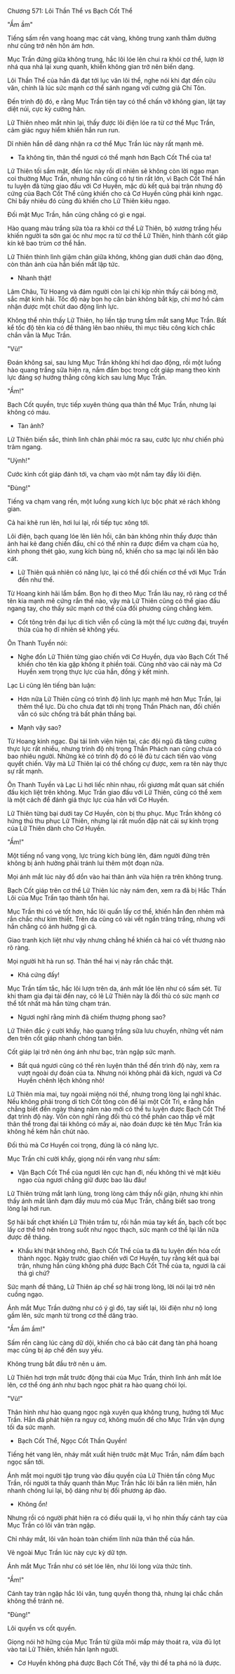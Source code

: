 




Chương 571: Lôi Thần Thể vs Bạch Cốt Thể


"Ầm ầm"

Tiếng sấm rền vang hoang mạc cát vàng, không trung xanh thẳm dường như cũng trở nên hôn ám hơn.

Mục Trần đứng giữa không trung, hắc lôi lóe lên chui ra khỏi cơ thể, lượn lờ nhá qua nhá lại xung quanh, khiến không gian trở nên biến dạng.

Lôi Thần Thể của hắn đã đạt tới lục văn lôi thể, nghe nói khi đạt đến cửu văn, chính là lúc sức mạnh cơ thể sánh ngang với cường giả Chí Tôn.

Đến trình độ đó, e rằng Mục Trần tiện tay có thể chấn vỡ không gian, lật tay diệt núi, cực kỳ cường hãn.

Lữ Thiên nheo mắt nhìn lại, thấy được lôi điện lóe ra từ cơ thể Mục Trần, cảm giác nguy hiểm khiến hắn run run.

Dĩ nhiên hắn dễ dàng nhận ra cơ thể Mục Trần lúc này rất mạnh mẽ.

- Ta không tin, thân thể ngươi có thể mạnh hơn Bạch Cốt Thể của ta!

Lữ Thiên tối sầm mặt, đến lúc này rồi dĩ nhiên sẽ không còn lời ngạo mạn coi thường Mục Trần, nhưng hắn cũng có tự tin rất lớn, vì Bạch Cốt Thể hắn tu luyện đã từng giao đấu với Cơ Huyền, mặc dù kết quả bại trận nhưng độ cứng của Bạch Cốt Thể cũng khiến cho cả Cơ Huyền cũng phải kinh ngạc. Chỉ bấy nhiêu đó cũng đủ khiến cho Lữ Thiên kiêu ngạo.

Đối mặt Mục Trần, hắn cũng chẳng có gì e ngại.

Hào quang màu trắng sữa tỏa ra khỏi cơ thể Lữ Thiên, bộ xương trắng hếu khiến người ta sởn gai óc như mọc ra từ cơ thể Lữ Thiên, hình thành cốt giáp kín kẽ bao trùm cơ thể hắn.

Lữ Thiên thình lình giậm chân giữa không, không gian dưới chân dao động, còn thân ảnh của hắn biến mất lập tức.

- Nhanh thật!

Lâm Châu, Từ Hoang và đám người còn lại chỉ kịp nhìn thấy cái bóng mờ, sắc mặt kinh hãi. Tốc độ này bọn họ căn bản không bắt kịp, chỉ mơ hồ cảm nhận được một chút dao động linh lực.

Không thể nhìn thấy Lữ Thiên, họ liền tập trung tầm mắt sang Mục Trần. Bất kể tốc độ tên kia có đề thăng lên bao nhiêu, thì mục tiêu công kích chắc chắn vẫn là Mục Trần.

"Vù!"

Đoán không sai, sau lưng Mục Trần không khí hơi dao động, rồi một luồng hào quang trắng sữa hiện ra, nắm đấm bọc trong cốt giáp mang theo kình lực đáng sợ hướng thẳng công kích sau lưng Mục Trần.

"Ầm!"

Bạch Cốt quyền, trực tiếp xuyên thủng qua thân thể Mục Trần, nhưng lại không có máu.

- Tàn ảnh?

Lữ Thiên biến sắc, thình lình chân phải móc ra sau, cước lực như chiến phủ trảm ngang.

"Uỳnh!"

Cước kình cốt giáp đánh tới, va chạm vào một nắm tay đầy lôi điện.

"Đùng!"

Tiếng va chạm vang rền, một luồng xung kích lực bộc phát xé rách không gian.

Cả hai khẽ run lên, hơi lui lại, rồi tiếp tục xông tới.

Lôi điện, bạch quang lóe lên liên hồi, căn bản không nhìn thấy được thân ảnh hai kẻ đang chiến đấu, chỉ có thể nhìn ra được điểm va chạm của họ, kình phong thét gào, xung kích bùng nổ, khiến cho sa mạc lại nổi lên bão cát.

- Lữ Thiên quả nhiên có năng lực, lại có thể đối chiến cơ thể với Mục Trần đến như thế.

Từ Hoang kinh hãi lẩm bẩm. Bọn họ đi theo Mục Trần lâu nay, rõ ràng cơ thể tên kia mạnh mẽ cứng rắn thế nào, vậy mà Lữ Thiên cũng có thể giao đấu ngang tay, cho thấy sức mạnh cơ thể của đối phương cũng chẳng kém.

- Cốt tông trên đại lục di tích viễn cổ cũng là một thế lực cường đại, truyền thừa của họ dĩ nhiên sẽ không yếu.

Ôn Thanh Tuyền nói:

- Nghe đồn Lữ Thiên từng giao chiến với Cơ Huyền, dựa vào Bạch Cốt Thể khiến cho tên kia gặp không ít phiền toái. Cũng nhờ vào cái này mà Cơ Huyền xem trọng thực lực của hắn, đồng ý kết minh.

Lạc Li cũng lên tiếng bàn luận:

- Hơn nữa Lữ Thiên cũng có trình độ linh lực mạnh mẽ hơn Mục Trần, lại thêm thể lực. Dù cho chưa đạt tới nhị trọng Thần Phách nan, đối chiến vẫn có sức chống trả bất phân thắng bại.

- Mạnh vậy sao?

Từ Hoang kinh ngạc. Đại tái linh viện hiện tại, các đội ngũ đã tăng cường thực lực rất nhiều, nhưng trình độ nhị trọng Thần Phách nan cũng chưa có bao nhiêu người. Những kẻ có trình độ đó có lẽ đủ tư cách tiến vào vòng quyết chiến. Vậy mà Lữ Thiên lại có thể chống cự được, xem ra tên này thực sự rất mạnh.

Ôn Thanh Tuyền và Lạc Li hơi liếc nhìn nhau, rồi giương mắt quan sát chiến đấu kịch liệt trên không. Mục Trần giao đấu với Lữ Thiên, cũng có thể xem là một cách để đánh giá thực lực của hắn với Cơ Huyền.

Lữ Thiên từng bại dưới tay Cơ Huyền, còn bị thu phục. Mục Trần không có hứng thú thu phục Lữ Thiên, nhưng lại rất muốn đập nát cái sự kính trọng của Lữ Thiên dành cho Cơ Huyền.

"Ầm!"

Một tiếng nổ vang vọng, lực trùng kích bùng lên, đám người đứng trên không bị ảnh hưởng phải tránh lui thêm một đoạn nữa.

Mọi ánh mắt lúc này đổ dồn vào hai thân ảnh vừa hiện ra trên không trung.

Bạch Cốt giáp trên cơ thể Lữ Thiên lúc này nám đen, xem ra đã bị Hắc Thần Lôi của Mục Trần tạo thành tổn hại.

Mục Trần thì có vẻ tốt hơn, hắc lôi quấn lấy cơ thể, khiến hắn đen nhẻm mà rắn chắc như kim thiết. Trên da cũng có vài vết ngấn trăng trắng, nhưng với hắn chẳng có ảnh hưởng gì cả.

Giao tranh kịch liệt như vậy nhưng chẳng hề khiến cả hai có vết thương nào rõ ràng.

Mọi người hít hà run sợ. Thân thể hai vị này rắn chắc thật.

- Khá cứng đấy!

Mục Trần tấm tắc, hắc lôi lượn trên da, ánh mắt lóe lên như có sấm sét. Từ khi tham gia đại tái đến nay, có lẽ Lữ Thiên này là đối thủ có sức mạnh cơ thể tốt nhất mà hắn từng chạm trán.

- Ngươi nghĩ rằng mình đã chiếm thượng phong sao?

Lữ Thiên đắc ý cười khẩy, hào quang trắng sữa lưu chuyển, những vết nám đen trên cốt giáp nhanh chóng tan biến.

Cốt giáp lại trở nên óng ánh như bạc, tràn ngập sức mạnh.

- Bất quá ngươi cũng có thể rèn luyện thân thể đến trình độ này, xem ra vượt ngoài dự đoán của ta. Nhưng nói không phải đả kích, ngươi và Cơ Huyền chênh lệch không nhỏ!

Lữ Thiên mỉa mai, tuy ngoài miệng nói thế, nhưng trong lòng lại nghĩ khác. Nếu không phải trong di tích Cốt tông còn để lại một Cốt Trì, e rằng hắn chẳng biết đến ngày tháng năm nào mới có thể tu luyện được Bạch Cốt Thể đạt trình độ này. Vốn còn nghĩ rằng đối thủ có thể phân cao thấp về mặt thân thể trong đại tái không có mấy ai, nào đoán được kẻ tên Mục Trần kia không hề kém hắn chút nào.

Đối thủ mà Cơ Huyền coi trọng, đúng là có năng lực.

Mục Trần chỉ cười khẩy, giọng nói rền vang như sấm:

- Vận Bạch Cốt Thể của ngươi lên cực hạn đi, nếu không thì vẻ mặt kiêu ngạo của ngươi chẳng giữ được bao lâu đâu!

Lữ Thiên trừng mắt lạnh lùng, trong lòng cảm thấy nổi giận, nhưng khi nhìn thấy ánh mắt lãnh đạm đầy mưu mô của Mục Trần, chẳng biết sao trong lòng lại hơi run.

Sợ hãi bất chợt khiến Lữ Thiên trầm tư, rồi hắn múa tay kết ấn, bạch cốt bọc lấy cơ thể trở nên trong suốt như ngọc thạch, sức mạnh cơ thể lại lần nữa được đề thăng.

- Khẩu khí thật không nhỏ, Bạch Cốt Thể của ta đã tu luyện đến hóa cốt thành ngọc. Ngày trước giao chiến với Cơ Huyền, tuy rằng kết quả bại trận, nhưng hắn cũng không phá được Bạch Cốt Thể của ta, ngươi là cái thá gì chứ?

Sức mạnh đề thăng, Lữ Thiên áp chế sợ hãi trong lòng, lời nói lại trở nên cuồng ngạo.

Ánh mắt Mục Trần dường như có ý gì đó, tay siết lại, lôi điện như nộ long gầm lên, sức mạnh từ trong cơ thể dâng trào.

"Ầm ầm ầm!"

Sấm rền càng lúc càng dữ dội, khiến cho cả bão cát đang tàn phá hoang mạc cũng bị áp chế đến suy yếu.

Không trung bắt đầu trở nên u ám.

Lữ Thiên hơi trợn mắt trước động thái của Mục Trần, thình lình ánh mắt lóe lên, cơ thể óng ánh như bạch ngọc phát ra hào quang chói lọi.

"Vù!"

Thân hình như hào quang ngọc ngà xuyên qua không trung, hướng tới Mục Trần. Hắn đã phát hiện ra nguy cơ, không muốn để cho Mục Trần vận dụng tối đa sức mạnh.

- Bạch Cốt Thể, Ngọc Cốt Thần Quyền!

Tiếng hét vang lên, nháy mắt xuất hiện trước mặt Mục Trần, nắm đấm bạch ngọc sấn tới.

Ánh mắt mọi người tập trung vào đầu quyền của Lữ Thiên tấn công Mục Trần, rồi người ta thấy quanh thân Mục Trần hắc lôi bắn ra liên miên, hắn nhanh chóng lui lại, bộ dáng như bị đối phương áp đảo.

- Không ổn!

Nhưng rồi có người phát hiện ra có điều quái lạ, vì họ nhìn thấy cánh tay của Mục Trần có lôi văn tràn ngập.

Chỉ nháy mắt, lôi văn hoàn toàn chiếm lĩnh nửa thân thể của hắn.

Vẻ ngoài Mục Trần lúc này cực kỳ dữ tợn.

Ánh mắt Mục Trần như có sét lóe lên, như lôi long vừa thức tỉnh.

"Ầm!"

Cánh tay tràn ngập hắc lôi văn, tung quyền thong thả, nhưng lại chắc chắn không thể tránh né.

"Đùng!"

Lôi quyền vs cốt quyền.

Giọng nói hờ hững của Mục Trần từ giữa môi mấp máy thoát ra, vừa đủ lọt vào tai Lữ Thiên, khiến hắn lạnh người.

- Cơ Huyền không phá được Bạch Cốt Thể, vậy thì để ta phá nó là được.




